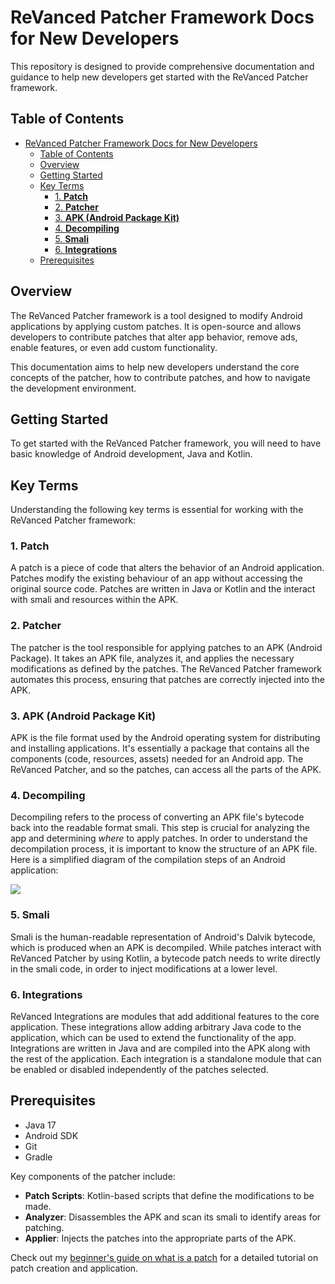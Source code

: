 # ReVanced Patcher Framework Docs for New Developers

This repository is designed to provide comprehensive documentation and guidance to help new developers get started with the ReVanced Patcher framework.

## Table of Contents

- [ReVanced Patcher Framework Docs for New Developers](#revanced-patcher-framework-docs-for-new-developers)
  - [Table of Contents](#table-of-contents)
  - [Overview](#overview)
  - [Getting Started](#getting-started)
  - [Key Terms](#key-terms)
    - [1. **Patch**](#1-patch)
    - [2. **Patcher**](#2-patcher)
    - [3. **APK (Android Package Kit)**](#3-apk-android-package-kit)
    - [4. **Decompiling**](#4-decompiling)
    - [5. **Smali**](#5-smali)
    - [6. **Integrations**](#6-integrations)
  - [Prerequisites](#prerequisites)

## Overview

The ReVanced Patcher framework is a tool designed to modify Android applications by applying custom patches. It is open-source and allows developers to contribute patches that alter app behavior, remove ads, enable features, or even add custom functionality.

This documentation aims to help new developers understand the core concepts of the patcher, how to contribute patches, and how to navigate the development environment.

## Getting Started

To get started with the ReVanced Patcher framework, you will need to have basic knowledge of Android development, Java and Kotlin.

## Key Terms

Understanding the following key terms is essential for working with the ReVanced Patcher framework:

### 1. **Patch**
A patch is a piece of code that alters the behavior of an Android application. Patches modify the existing behaviour of an app without accessing the original source code. Patches are written in Java or Kotlin and the interact with smali and resources within the APK.

### 2. **Patcher**
The patcher is the tool responsible for applying patches to an APK (Android Package). It takes an APK file, analyzes it, and applies the necessary modifications as defined by the patches. The ReVanced Patcher framework automates this process, ensuring that patches are correctly injected into the APK.

### 3. **APK (Android Package Kit)**
APK is the file format used by the Android operating system for distributing and installing applications. It's essentially a package that contains all the components (code, resources, assets) needed for an Android app. The ReVanced Patcher, and so the patches, can access all the parts of the APK.

### 4. **Decompiling**
Decompiling refers to the process of converting an APK file's bytecode back into the readable format smali. This step is crucial for analyzing the app and determining _where_ to apply patches. In order to understand the decompilation process, it is important to know the structure of an APK file. Here is a simplified diagram of the compilation steps of an Android application:

![](https://www.researchgate.net/publication/339568697/figure/fig1/AS:863773535510528@1582951067405/Compilation-steps-of-an-Android-application.jpg)

### 5. **Smali**
Smali is the human-readable representation of Android's Dalvik bytecode, which is produced when an APK is decompiled. While patches interact with ReVanced Patcher by using Kotlin, a bytecode patch needs to write directly in the smali code, in order to inject modifications at a lower level.

### 6. **Integrations**
ReVanced Integrations are modules that add additional features to the core application. These integrations allow adding arbitrary Java code to the application, which can be used to extend the functionality of the app. Integrations are written in Java and are compiled into the APK along with the rest of the application. Each integration is a standalone module that can be enabled or disabled independently of the patches selected.


## Prerequisites

- Java 17
- Android SDK
- Git
- Gradle

Key components of the patcher include:

- **Patch Scripts**: Kotlin-based scripts that define the modifications to be made.
- **Analyzer**: Disassembles the APK and scan its smali to identify areas for patching.
- **Applier**: Injects the patches into the appropriate parts of the APK.

Check out my [beginner's guide on what is a patch](docs/patch.md) for a detailed tutorial on patch creation and application.